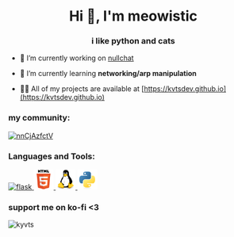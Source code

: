 <h1 align="center">Hi 👋, I'm meowistic</h1>
<h3 align="center">i like python and cats</h3>

- 🔭 I’m currently working on [nullchat](https://kvtsdev.github.io)

- 🌱 I’m currently learning **networking/arp manipulation**

- 👨‍💻 All of my projects are available at [https://kvtsdev.github.io](https://kvtsdev.github.io)

<h3 align="left">my community:</h3>
<p align="left">
<a href="https://discord.gg/nnCjAzfctV" target="blank"><img align="center" src="https://raw.githubusercontent.com/rahuldkjain/github-profile-readme-generator/master/src/images/icons/Social/discord.svg" alt="nnCjAzfctV" height="30" width="40" /></a>
</p>

<h3 align="left">Languages and Tools:</h3>
<p align="left"> <a href="https://flask.palletsprojects.com/" target="_blank" rel="noreferrer"> <img src="https://svgmix.com/uploads/simpleicons/f92be3-flask.svg" alt="flask" width="40" height="40"/> </a> <a href="https://www.w3.org/html/" target="_blank" rel="noreferrer"> <img src="https://raw.githubusercontent.com/devicons/devicon/master/icons/html5/html5-original-wordmark.svg" alt="html5" width="40" height="40"/> </a> <a href="https://www.linux.org/" target="_blank" rel="noreferrer"> <img src="https://raw.githubusercontent.com/devicons/devicon/master/icons/linux/linux-original.svg" alt="linux" width="40" height="40"/> </a> <a href="https://www.python.org" target="_blank" rel="noreferrer"> <img src="https://raw.githubusercontent.com/devicons/devicon/master/icons/python/python-original.svg" alt="python" width="40" height="40"/> </a> </p>

<h3 align="left">support me on ko-fi <3</h3>
<p><a href="https://ko-fi.com/kyvts"> <img align="left" src="https://cdn.ko-fi.com/cdn/kofi3.png?v=3" height="50" width="210" alt="kyvts" /></a></p><br><br>

